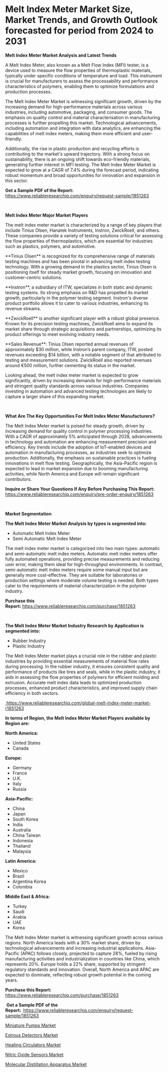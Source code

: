 <p><h1>Melt Index Meter Market Size, Market Trends, and Growth Outlook forecasted for period from 2024 to 2031</h1></p><p><strong>Melt Index Meter Market Analysis and Latest Trends</strong></p>
<p><p>A Melt Index Meter, also known as a Melt Flow Index (MFI) tester, is a device used to measure the flow properties of thermoplastic materials, typically under specific conditions of temperature and load. This instrument is crucial for manufacturers to assess the processability and performance characteristics of polymers, enabling them to optimize formulations and production processes.</p><p>The Melt Index Meter Market is witnessing significant growth, driven by the increasing demand for high-performance materials across various industries, including automotive, packaging, and consumer goods. The emphasis on quality control and material characterisation in manufacturing processes is further propelling this market. Technological advancements, including automation and integration with data analytics, are enhancing the capabilities of melt index meters, making them more efficient and user-friendly.</p><p>Additionally, the rise in plastic production and recycling efforts is contributing to the market's upward trajectory. With a strong focus on sustainability, there is an ongoing shift towards eco-friendly materials, generating further interest in MFI testing. The Melt Index Meter Market is expected to grow at a CAGR of 7.4% during the forecast period, indicating robust momentum and broad opportunities for innovation and expansion in this sector.</p></p>
<p><strong>Get a Sample PDF of the Report:&nbsp;</strong> <a href="https://www.reliableresearchiq.com/enquiry/request-sample/1851263?utm_campaign=1578&utm_medium=2&utm_source=Github&utm_content=ia&utm_term=19102024&utm_id=melt-index-meter">https://www.reliableresearchiq.com/enquiry/request-sample/1851263</a></p>
<p>&nbsp;</p>
<p><strong>Melt Index Meter Major Market Players</strong></p>
<p><p>The melt index meter market is characterized by a range of key players that include Tinius Olsen, Hanatek Instruments, Instron, ZwickRoell, and others. These companies provide a variety of testing solutions critical for assessing the flow properties of thermoplastics, which are essential for industries such as plastics, polymers, and automotive.</p><p>**Tinius Olsen** is recognized for its comprehensive range of materials testing machines and has been pivotal in advancing melt index testing technology. With a growing demand in the plastics sector, Tinius Olsen is positioning itself for steady market growth, focusing on innovation and customer-centric solutions.</p><p>**Instron**, a subsidiary of ITW, specializes in both static and dynamic testing systems. Its strong emphasis on R&D has propelled its market growth, particularly in the polymer testing segment. Instron's diverse product portfolio allows it to cater to various industries, enhancing its revenue streams.</p><p>**ZwickRoell** is another significant player with a robust global presence. Known for its precision testing machines, ZwickRoell aims to expand its market share through strategic acquisitions and partnerships, optimizing its product offerings to meet evolving industry needs.</p><p>**Sales Revenue**: Tinius Olsen reported annual revenues of approximately $30 million, while Instron’s parent company, ITW, posted revenues exceeding $14 billion, with a notable segment of that attributed to testing and measurement solutions. ZwickRoell also reported revenues around €500 million, further cementing its status in the market.</p><p>Looking ahead, the melt index meter market is expected to grow significantly, driven by increasing demands for high-performance materials and stringent quality standards across various industries. Companies investing in automation and advanced testing technologies are likely to capture a larger share of this expanding market.</p></p>
<p>&nbsp;</p>
<p><strong>What Are The Key Opportunities For Melt Index Meter Manufacturers?</strong></p>
<p><p>The Melt Index Meter market is poised for steady growth, driven by increasing demand for quality control in polymer processing industries. With a CAGR of approximately 5% anticipated through 2028, advancements in technology and automation are enhancing measurement precision and efficiency. Key trends include the adoption of IoT-enabled devices and automation in manufacturing processes, as industries seek to optimize production. Additionally, the emphasis on sustainable practices is fueling innovations in melt flow testing. Geographically, the Asia-Pacific region is expected to lead in market expansion due to booming manufacturing activities, while North America and Europe will remain significant contributors.</p></p>
<p><strong>Inquire or Share Your Questions If Any Before Purchasing This Report:</strong> <a href="https://www.reliableresearchiq.com/enquiry/pre-order-enquiry/1851263?utm_campaign=1578&utm_medium=2&utm_source=Github&utm_content=ia&utm_term=19102024&utm_id=melt-index-meter">https://www.reliableresearchiq.com/enquiry/pre-order-enquiry/1851263</a></p>
<p>&nbsp;</p>
<p><strong>Market Segmentation</strong></p>
<p><strong>The Melt Index Meter Market Analysis by types is segmented into:</strong></p>
<p><ul><li>Automatic Melt Index Meter</li><li>Semi Automatic Melt Index Meter</li></ul></p>
<p><p>The melt index meter market is categorized into two main types: automatic and semi-automatic melt index meters. Automatic melt index meters offer fully automated operations, providing precise measurements and reducing user error, making them ideal for high-throughput environments. In contrast, semi-automatic melt index meters require some manual input but are generally more cost-effective. They are suitable for laboratories or production settings where moderate volume testing is needed. Both types cater to the requirements of material characterization in the polymer industry.</p></p>
<p><strong>Purchase this Report:&nbsp;</strong><a href="https://www.reliableresearchiq.com/purchase/1851263?utm_campaign=1578&utm_medium=2&utm_source=Github&utm_content=ia&utm_term=19102024&utm_id=melt-index-meter">https://www.reliableresearchiq.com/purchase/1851263</a></p>
<p>&nbsp;</p>
<p><strong>The Melt Index Meter Market Industry Research by Application is segmented into:</strong></p>
<p><ul><li>Rubber Industry</li><li>Plastic Industry</li></ul></p>
<p><p>The Melt Index Meter market plays a crucial role in the rubber and plastic industries by providing essential measurements of material flow rates during processing. In the rubber industry, it ensures consistent quality and performance of products like tires and seals, while in the plastic industry, it aids in assessing the flow properties of polymers for efficient molding and extrusion. Accurate melt index data leads to optimized production processes, enhanced product characteristics, and improved supply chain efficiency in both sectors.</p></p>
<p><a href="https://www.reliableresearchiq.com/global-melt-index-meter-market-r1851263?utm_campaign=1578&utm_medium=2&utm_source=Github&utm_content=ia&utm_term=19102024&utm_id=melt-index-meter">&nbsp;https://www.reliableresearchiq.com/global-melt-index-meter-market-r1851263</a></p>
<p><strong>In terms of Region, the Melt Index Meter Market Players available by Region are:</strong></p>
<p>
    <p> <strong> North America: </strong>
        <ul>
            <li>United States</li>
            <li>Canada</li>
        </ul>
        </p> 
    <p> <strong> Europe: </strong>
        <ul>
            <li>Germany</li>
            <li>France</li>
            <li>U.K.</li>
            <li>Italy</li>
            <li>Russia</li>
        </ul>
        </p> 
    <p> <strong> Asia-Pacific: </strong>
        <ul>
            <li>China</li>
            <li>Japan</li>
            <li>South Korea</li>
            <li>India</li>
            <li>Australia</li>
            <li>China Taiwan</li>
            <li>Indonesia</li>
            <li>Thailand</li>
            <li>Malaysia</li>
        </ul>
        </p> 
    <p> <strong> Latin America: </strong>
        <ul>
            <li>Mexico</li>
            <li>Brazil</li>
            <li>Argentina Korea</li>
            <li>Colombia</li>
        </ul>
        </p> 
    <p> <strong> Middle East & Africa: </strong>
        <ul>
            <li>Turkey</li>
            <li>Saudi</li>
            <li>Arabia</li>
            <li>UAE</li>
            <li>Korea</li>
        </ul>
    </p>
    </p>
<p><p>The Melt Index Meter market is witnessing significant growth across various regions. North America leads with a 30% market share, driven by technological advancements and increasing industrial applications. Asia-Pacific (APAC) follows closely, projected to capture 28%, fueled by rising manufacturing activities and industrialization in countries like China, which represents 20%. Europe holds a 22% share, supported by stringent regulatory standards and innovation. Overall, North America and APAC are expected to dominate, reflecting robust growth potential in the coming years.</p></p>
<p><strong>Purchase this Report: </strong><a href="https://www.reliableresearchiq.com/purchase/1851263?utm_campaign=1578&utm_medium=2&utm_source=Github&utm_content=ia&utm_term=19102024&utm_id=melt-index-meter">https://www.reliableresearchiq.com/purchase/1851263</a></p>
<p>&nbsp;<strong>Get a Sample PDF of the Report:&nbsp;&nbsp;</strong><a href="https://www.reliableresearchiq.com/enquiry/request-sample/1851263?utm_campaign=1578&utm_medium=2&utm_source=Github&utm_content=ia&utm_term=19102024&utm_id=melt-index-meter">https://www.reliableresearchiq.com/enquiry/request-sample/1851263</a></p>
<p><strong></strong></p>
<p><p><a href="https://www.linkedin.com/pulse/regulatory-landscape-its-influence-global-miniature-pumps-market-aqjjf?utm_campaign=1578&utm_medium=2&utm_source=Github&utm_content=ia&utm_term=19102024&utm_id=melt-index-meter">Miniature Pumps Market</a></p><p><a href="https://www.linkedin.com/pulse/market-forecasting-change-global-estrous-detectors-dynamics-kq5he?utm_campaign=1578&utm_medium=2&utm_source=Github&utm_content=ia&utm_term=19102024&utm_id=melt-index-meter">Estrous Detectors Market</a></p><p><a href="https://www.linkedin.com/pulse/insights-heating-circulators-market-size-which-expanding-145-tk5rf?utm_campaign=1578&utm_medium=2&utm_source=Github&utm_content=ia&utm_term=19102024&utm_id=melt-index-meter">Heating Circulators Market</a></p><p><a href="https://www.linkedin.com/pulse/emerging-nitric-oxide-sensors-market-opportunities-analysis-ktzre?utm_campaign=1578&utm_medium=2&utm_source=Github&utm_content=ia&utm_term=19102024&utm_id=melt-index-meter">Nitric Oxide Sensors Market</a></p><p><a href="https://www.linkedin.com/pulse/evolution-molecular-distillation-apparatus-market-key-shifts-yxwjf?utm_campaign=1578&utm_medium=2&utm_source=Github&utm_content=ia&utm_term=19102024&utm_id=melt-index-meter">Molecular Distillation Apparatus Market</a></p></p>